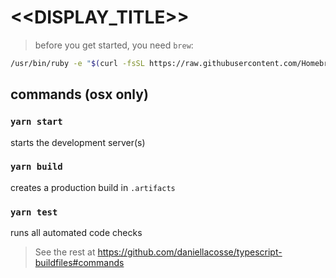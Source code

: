 # <<DISPLAY_TITLE>>

> before you get started, you need `brew`:

```sh
/usr/bin/ruby -e "$(curl -fsSL https://raw.githubusercontent.com/Homebrew/install/master/install)"
```

## commands (osx only)

### `yarn start`

starts the development server(s)

### `yarn build`

creates a production build in `.artifacts`

### `yarn test`

runs all automated code checks

> See the rest at https://github.com/daniellacosse/typescript-buildfiles#commands
